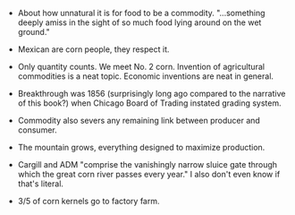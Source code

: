 * About how unnatural it is for food to be a commodity. "...something deeply amiss in the sight of so much food lying around on the wet ground."

* Mexican are corn people, they respect it.

* Only quantity counts. We meet No. 2 corn. Invention of agricultural commodities is a neat topic. Economic inventions are neat in general.

* Breakthrough was 1856 (surprisingly long ago compared to the narrative of this book?) when Chicago Board of Trading instated grading system.

* Commodity also severs any remaining link between producer and consumer.

* The mountain grows, everything designed to maximize production.

* Cargill and ADM "comprise the vanishingly narrow sluice gate through which the great corn river passes every year." I also don't even know if that's literal.

* 3/5 of corn kernels go to factory farm.
